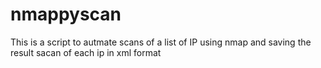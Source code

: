 # nmappyscan
This is a script to autmate scans of a list of IP using nmap and saving the result sacan of each ip in xml format
